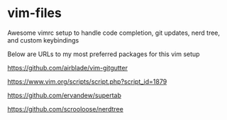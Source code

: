 # vim-files
Awesome vimrc setup to handle code completion, git updates, nerd tree, and custom keybindings

Below are URLs to my most preferred packages for this vim setup

https://github.com/airblade/vim-gitgutter

https://www.vim.org/scripts/script.php?script_id=1879

https://github.com/ervandew/supertab

https://github.com/scrooloose/nerdtree

